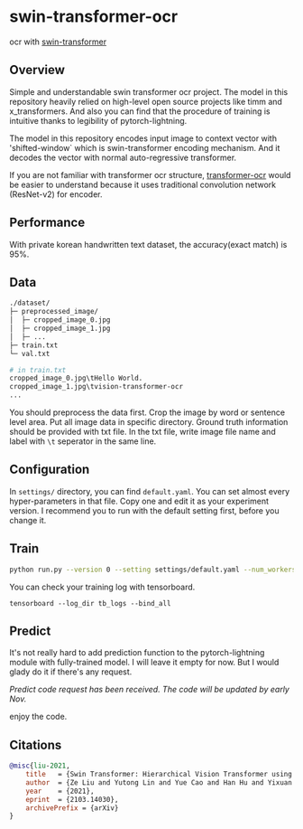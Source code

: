 # swin-transformer-ocr
ocr with [swin-transformer](https://arxiv.org/abs/2103.14030)

## Overview
Simple and understandable swin transformer ocr project.
The model in this repository heavily relied on high-level open source projects like timm and x_transformers.
And also you can find that the procedure of training is intuitive thanks to legibility of pytorch-lightning.

The model in this repository encodes input image to context vector with 'shifted-window` which is swin-transformer encoding mechanism. And it decodes the vector with normal auto-regressive transformer.

If you are not familiar with transformer ocr structure, [transformer-ocr](https://github.com/YongWookHa/transformer-ocr) would be easier to understand because it uses traditional convolution network (ResNet-v2) for encoder.

## Performance
With private korean handwritten text dataset, the accuracy(exact match) is 95%.

## Data
```bash
./dataset/
├─ preprocessed_image/
│  ├─ cropped_image_0.jpg
│  ├─ cropped_image_1.jpg
│  ├─ ...
├─ train.txt
└─ val.txt

# in train.txt
cropped_image_0.jpg\tHello World.
cropped_image_1.jpg\tvision-transformer-ocr
...
```

You should preprocess the data first. Crop the image by word or sentence level area. Put all image data in specific directory. Ground truth information should be provided with txt file. In the txt file, write image file name and label with `\t` seperator in the same line.

## Configuration
In `settings/` directory, you can find `default.yaml`. You can set almost every hyper-parameters in that file. Copy one and edit it as your experiment version. I recommend you to run with the default setting first, before you change it.

## Train
```bash
python run.py --version 0 --setting settings/default.yaml --num_workers 16
```
You can check your training log with tensorboard.  
```
tensorboard --log_dir tb_logs --bind_all
```  

## Predict
It's not really hard to add prediction function to the pytorch-lightning module with fully-trained model. I will leave it empty for now. But I would glady do it if there's any request.

_Predict code request has been received. The code will be updated by early Nov._

enjoy the code.

## Citations

```bibtex
@misc{liu-2021,
    title   = {Swin Transformer: Hierarchical Vision Transformer using Shifted Windows},
	author  = {Ze Liu and Yutong Lin and Yue Cao and Han Hu and Yixuan Wei and Zheng Zhang and Stephen Lin and Baining Guo},
	year    = {2021},
    eprint  = {2103.14030},
	archivePrefix = {arXiv}
}
```
